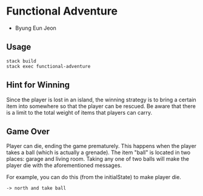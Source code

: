 # Functional Adventure
- Byung Eun Jeon



## Usage

```
stack build
stack exec functional-adventure
```

## Hint for Winning

Since the player is lost in an island, the winning strategy is to bring a certain item into somewhere so that the player can be rescued. Be aware that there is a limit to the total weight of items that players can carry. 

## Game Over

Player can die, ending the game prematurely. This happens when the player takes a ball (which is actually a grenade). The item "ball" is located in two places: garage and living room. Taking any one of two balls will make the player die with the aforementioned messages. 

For example, you can do this (from the initialState) to make player die. 
```
-> north and take ball
```